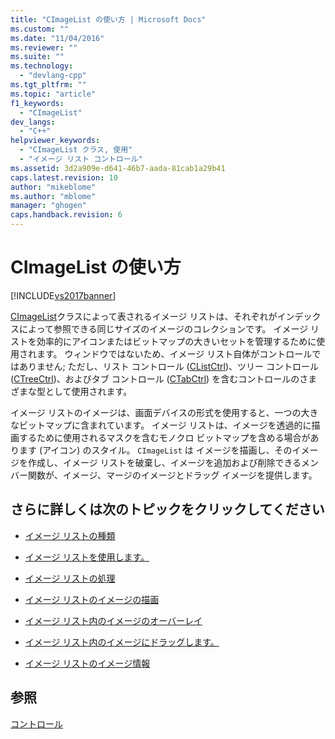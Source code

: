 ```yaml
---
title: "CImageList の使い方 | Microsoft Docs"
ms.custom: ""
ms.date: "11/04/2016"
ms.reviewer: ""
ms.suite: ""
ms.technology: 
  - "devlang-cpp"
ms.tgt_pltfrm: ""
ms.topic: "article"
f1_keywords: 
  - "CImageList"
dev_langs: 
  - "C++"
helpviewer_keywords: 
  - "CImageList クラス, 使用"
  - "イメージ リスト コントロール"
ms.assetid: 3d2a909e-d641-46b7-aada-81cab1a29b41
caps.latest.revision: 10
author: "mikeblome"
ms.author: "mblome"
manager: "ghogen"
caps.handback.revision: 6
---
```

# CImageList の使い方
[!INCLUDE[vs2017banner](../assembler/inline/includes/vs2017banner.md)]

[CImageList](../Topic/CImageList%20Class.md)クラスによって表されるイメージ リストは、それぞれがインデックスによって参照できる同じサイズのイメージのコレクションです。  イメージ リストを効率的にアイコンまたはビットマップの大きいセットを管理するために使用されます。  ウィンドウではないため、イメージ リスト自体がコントロールではありません; ただし、リスト コントロール \([CListCtrl](../Topic/CListCtrl%20Class.md)\)、ツリー コントロール \([CTreeCtrl](../mfc/reference/ctreectrl-class.md)\)、およびタブ コントロール \([CTabCtrl](../Topic/CTabCtrl%20Class.md)\) を含むコントロールのさまざまな型として使用されます。  
  
 イメージ リストのイメージは、画面デバイスの形式を使用すると、一つの大きなビットマップに含まれています。  イメージ リストは、イメージを透過的に描画するために使用されるマスクを含むモノクロ ビットマップを含める場合があります \(アイコン\) のスタイル。  `CImageList` は イメージを描画し、そのイメージを作成し、イメージ リストを破棄し、イメージを追加および削除できるメンバー関数が、イメージ、マージのイメージとドラッグ イメージを提供します。  
  
## さらに詳しくは次のトピックをクリックしてください  
  
-   [イメージ リストの種類](../Topic/Types%20of%20Image%20Lists.md)  
  
-   [イメージ リストを使用します。](../mfc/using-an-image-list.md)  
  
-   [イメージ リストの処理](../mfc/manipulating-image-lists.md)  
  
-   [イメージ リストのイメージの描画](../mfc/drawing-images-from-an-image-list.md)  
  
-   [イメージ リスト内のイメージのオーバーレイ](../mfc/image-overlays-in-image-lists.md)  
  
-   [イメージ リスト内のイメージにドラッグします。](../Topic/Dragging%20Images%20from%20an%20Image%20List.md)  
  
-   [イメージ リストのイメージ情報](../mfc/image-information-in-image-lists.md)  
  
## 参照  
 [コントロール](../mfc/controls-mfc.md)